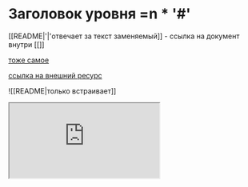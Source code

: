 

# Заголовок уровня =n * '#'


[[README|'|'отвечает за текст заменяемый]] - ссылка на документ внутри [[]]

[тоже самое](README)

[ссылка на внешний ресурс](https://habr.com/ru/companies/inpglobal/articles/722792/)

![[README|только встраивает]]


<iframe src="https://publish.obsidian.md/help-ru/Руководства/Встраивание+вложений+в+заметки"></iframe>



